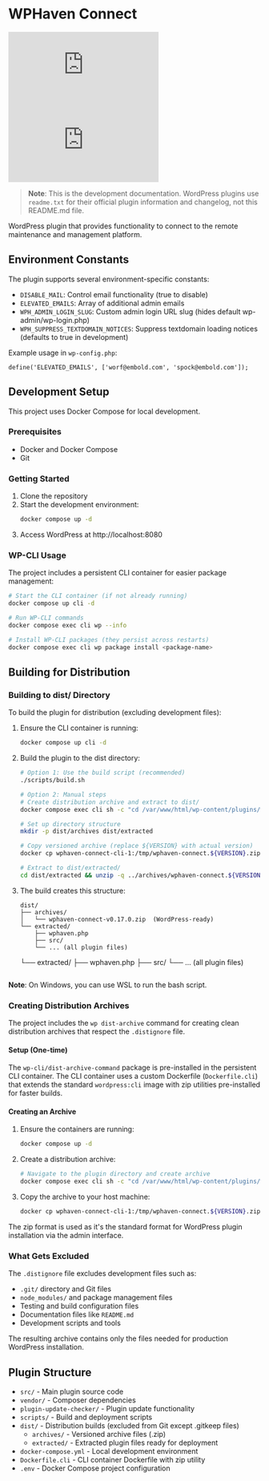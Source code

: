 # WPHaven Connect

[![Build and Deploy](https://embold.net/api/github/badge/workflow-status.php?repo=wphaven-connect&workflow=release.yml)](https://github.com/emboldagency/wphaven-connect/actions/workflows/release.yml) <!--
-->![Semantic Versioning](https://embold.net/api/github/badge/semver.php?repo=wphaven-connect)

> **Note**: This is the development documentation. WordPress plugins use `readme.txt` for their official plugin
> information and changelog, not this README.md file.

WordPress plugin that provides functionality to connect to the remote maintenance and management platform.

## Environment Constants

The plugin supports several environment-specific constants:

- `DISABLE_MAIL`: Control email functionality (true to disable)
- `ELEVATED_EMAILS`: Array of additional admin emails
- `WPH_ADMIN_LOGIN_SLUG`: Custom admin login URL slug (hides default wp-admin/wp-login.php)
- `WPH_SUPPRESS_TEXTDOMAIN_NOTICES`: Suppress textdomain loading notices (defaults to true in development)

Example usage in `wp-config.php`:

`define('ELEVATED_EMAILS', ['worf@embold.com', 'spock@embold.com']);`

## Development Setup

This project uses Docker Compose for local development.

### Prerequisites

- Docker and Docker Compose
- Git

### Getting Started

1. Clone the repository
2. Start the development environment:
   ```bash
   docker compose up -d
   ```
3. Access WordPress at http://localhost:8080

### WP-CLI Usage

The project includes a persistent CLI container for easier package management:

```bash
# Start the CLI container (if not already running)
docker compose up cli -d

# Run WP-CLI commands
docker compose exec cli wp --info

# Install WP-CLI packages (they persist across restarts)
docker compose exec cli wp package install <package-name>
```

## Building for Distribution

### Building to dist/ Directory

To build the plugin for distribution (excluding development files):

1. Ensure the CLI container is running:
   ```bash
   docker compose up cli -d
   ```

2. Build the plugin to the dist directory:
   ```bash
   # Option 1: Use the build script (recommended)
   ./scripts/build.sh
   
   # Option 2: Manual steps
   # Create distribution archive and extract to dist/
   docker compose exec cli sh -c "cd /var/www/html/wp-content/plugins/wphaven-connect && wp dist-archive . /tmp/ --format=zip"
   
   # Set up directory structure
   mkdir -p dist/archives dist/extracted
   
   # Copy versioned archive (replace ${VERSION} with actual version)
   docker cp wphaven-connect-cli-1:/tmp/wphaven-connect.${VERSION}.zip ./dist/archives/wphaven-connect.${VERSION}.zip
   
   # Extract to dist/extracted/
   cd dist/extracted && unzip -q ../archives/wphaven-connect.${VERSION}.zip && cd ../..
   ```

3. The build creates this structure:
   ```
   dist/
   ├── archives/
   │   └── wphaven-connect-v0.17.0.zip  (WordPress-ready)
   └── extracted/
       ├── wphaven.php
       ├── src/
       └── ... (all plugin files)
   ```
   └── extracted/
   ├── wphaven.php
   ├── src/
   └── ... (all plugin files)
   ```

**Note**: On Windows, you can use WSL to run the bash script.

### Creating Distribution Archives

The project includes the `wp dist-archive` command for creating clean distribution archives that respect the
`.distignore` file.

#### Setup (One-time)

The `wp-cli/dist-archive-command` package is pre-installed in the persistent CLI container. The CLI container uses a
custom Dockerfile (`Dockerfile.cli`) that extends the standard `wordpress:cli` image with zip utilities pre-installed
for faster builds.

#### Creating an Archive

1. Ensure the containers are running:
   ```bash
   docker compose up -d
   ```

2. Create a distribution archive:
   ```bash
   # Navigate to the plugin directory and create archive
   docker compose exec cli sh -c "cd /var/www/html/wp-content/plugins/wphaven-connect && wp dist-archive . /tmp/ --format=zip"
   ```

3. Copy the archive to your host machine:
   ```bash
   docker cp wphaven-connect-cli-1:/tmp/wphaven-connect.${VERSION}.zip .
   ```

The zip format is used as it's the standard format for WordPress plugin installation via the admin interface.

### What Gets Excluded

The `.distignore` file excludes development files such as:

- `.git/` directory and Git files
- `node_modules/` and package management files
- Testing and build configuration files
- Documentation files like `README.md`
- Development scripts and tools

The resulting archive contains only the files needed for production WordPress installation.

## Plugin Structure

- `src/` - Main plugin source code
- `vendor/` - Composer dependencies
- `plugin-update-checker/` - Plugin update functionality
- `scripts/` - Build and deployment scripts
- `dist/` - Distribution builds (excluded from Git except .gitkeep files)
    - `archives/` - Versioned archive files (.zip)
    - `extracted/` - Extracted plugin files ready for deployment
- `docker-compose.yml` - Local development environment
- `Dockerfile.cli` - CLI container Dockerfile with zip utility
- `.env` - Docker Compose project configuration
